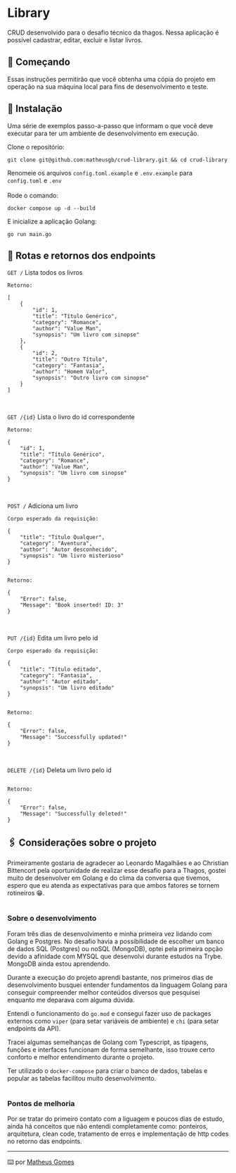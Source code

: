 # Library

CRUD desenvolvido para o desafio técnico da thagos. Nessa aplicação é possível cadastrar, editar, excluir e listar livros.

## 🚀 Começando

Essas instruções permitirão que você obtenha uma cópia do projeto em operação na sua máquina local para fins de desenvolvimento e teste.

## 🔧 Instalação

Uma série de exemplos passo-a-passo que informam o que você deve executar para ter um ambiente de desenvolvimento em execução.

Clone o repositório:

```
git clone git@github.com:matheusgb/crud-library.git && cd crud-library
```
Renomeie os arquivos `config.toml.example` e `.env.example` para `config.toml` e `.env` <br>
<br>
Rode o comando:
```
docker compose up -d --build
```

E inicialize a aplicação Golang:

```
go run main.go
```

## 📌  Rotas e retornos dos endpoints

`GET /` Lista todos os livros 

```
Retorno:

[
	{
		"id": 1,
		"title": "Título Genérico",
		"category": "Romance",
		"author": "Value Man",
		"synopsis": "Um livro com sinopse"
	},
	{
		"id": 2,
		"title": "Outro Título",
		"category": "Fantasia",
		"author": "Homem Valor",
		"synopsis": "Outro livro com sinopse"
	}
]
```
<br />

`GET /{id}` Lista o livro do id correspondente

```
Retorno:

{
	"id": 1,
	"title": "Título Genérico",
	"category": "Romance",
	"author": "Value Man",
	"synopsis": "Um livro com sinopse"
}
```
<br />

`POST /` Adiciona um livro

```
Corpo esperado da requisição:

{	
	"title": "Título Qualquer",
	"category": "Aventura",
	"author": "Autor desconhecido",
	"synopsis": "Um livro misterioso"
}


Retorno:

{
	"Error": false,
	"Message": "Book inserted! ID: 3"
}

```
<br />

`PUT /{id}` Edita um livro pelo id

```
Corpo esperado da requisição:

{	
	"title": "Título editado",
	"category": "Fantasia",
	"author": "Autor editado",
	"synopsis": "Um livro editado"
}


Retorno:

{
	"Error": false,
	"Message": "Successfully updated!"
}

```

<br />

`DELETE /{id}` Deleta um livro pelo id

```

Retorno:

{
	"Error": false,
	"Message": "Successfully deleted!"
}

```

## 🖇️ Considerações sobre o projeto

Primeiramente gostaria de agradecer ao Leonardo Magalhães e ao Christian Bittencort pela oportunidade de realizar esse desafio para a Thagos, gostei muito de desenvolver em Golang e do clima da conversa que tivemos, espero que eu atenda as expectativas para que ambos fatores se tornem rotineiros 😁.

#

### Sobre o desenvolvimento

Foram três dias de desenvolvimento e minha primeira vez lidando com Golang e Postgres.
No desafio havia a possibilidade de escolher um banco de dados SQL (Postgres) ou noSQL (MongoDB), optei pela primeira opção devido a afinidade com MYSQL que desenvolvi durante estudos na Trybe. MongoDB ainda estou aprendendo.

Durante a execução do projeto aprendi bastante, nos primeiros dias de desenvolvimento busquei entender fundamentos da linguagem Golang para conseguir compreender melhor conteúdos diversos que pesquisei enquanto me deparava com alguma dúvida.

Entendi o funcionamento do `go.mod` e consegui fazer uso de packages externos como `viper` (para setar variáveis de ambiente) e `chi` (para setar endpoints da API).

Tracei algumas semelhanças de Golang com Typescript, as tipagens, funções e interfaces funcionam de forma semelhante, isso trouxe certo conforto e melhor entendimento durante o projeto.

Ter utilizado o `docker-compose` para criar o banco de dados, tabelas e popular as tabelas facilitou muito desenvolvimento.

#

### Pontos de melhoria

Por se tratar do primeiro contato com a liguagem e poucos dias de estudo, ainda há conceitos que não entendi completamente como: ponteiros, arquitetura, clean code, tratamento de erros e implementação de http codes no retorno das endpoints.

---
⌨️ por [Matheus Gomes](https://www.linkedin.com/in/matheusgb/)
 
